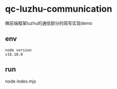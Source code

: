 # qc-luzhu-communication
微前端框架luzhu的通信部分的简写实现demo

## env
```
node version
v16.18.0
```
## run
node index.mjs